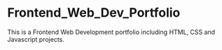 # Frontend_Web_Dev_Portfolio
This is a Frontend Web Development portfolio including HTML, CSS and Javascript projects.

